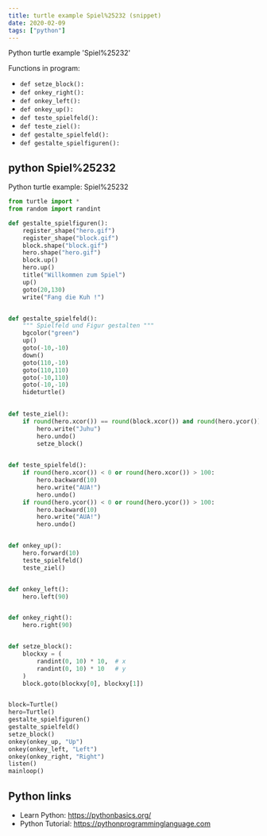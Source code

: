 ```yaml
---
title: turtle example Spiel%25232 (snippet)
date: 2020-02-09
tags: ["python"]
---
```

Python turtle example 'Spiel%25232'

Functions in program: 
* `def setze_block():`
* `def onkey_right():`
* `def onkey_left():`
* `def onkey_up():`
* `def teste_spielfeld():`
* `def teste_ziel():`
* `def gestalte_spielfeld():`
* `def gestalte_spielfiguren():`

## python Spiel%25232

Python turtle example: Spiel%25232

```python
from turtle import *
from random import randint

def gestalte_spielfiguren():
    register_shape("hero.gif")
    register_shape("block.gif")
    block.shape("block.gif")
    hero.shape("hero.gif")
    block.up()
    hero.up()
    title("Willkommen zum Spiel")
    up()
    goto(20,130)
    write("Fang die Kuh !")


def gestalte_spielfeld():
    """ Spielfeld und Figur gestalten """
    bgcolor("green")
    up()
    goto(-10,-10)
    down()
    goto(110,-10)
    goto(110,110)
    goto(-10,110)
    goto(-10,-10)
    hideturtle()
    

def teste_ziel():
    if round(hero.xcor()) == round(block.xcor()) and round(hero.ycor()) == round(block.ycor()):
        hero.write("Juhu")
        hero.undo()
        setze_block()

        
def teste_spielfeld():
    if round(hero.xcor()) < 0 or round(hero.xcor()) > 100:
        hero.backward(10)
        hero.write("AUA!")
        hero.undo()
    if round(hero.ycor()) < 0 or round(hero.ycor()) > 100:
        hero.backward(10)
        hero.write("AUA!")
        hero.undo()


def onkey_up():
    hero.forward(10)
    teste_spielfeld()
    teste_ziel()


def onkey_left():
    hero.left(90)


def onkey_right():
    hero.right(90)


def setze_block():
    blockxy = (
        randint(0, 10) * 10,  # x
        randint(0, 10) * 10   # y
    )
    block.goto(blockxy[0], blockxy[1])


block=Turtle()
hero=Turtle()
gestalte_spielfiguren()
gestalte_spielfeld()
setze_block()
onkey(onkey_up, "Up")
onkey(onkey_left, "Left")
onkey(onkey_right, "Right")
listen()
mainloop()

```

## Python links

- Learn Python: https://pythonbasics.org/
- Python Tutorial: https://pythonprogramminglanguage.com

